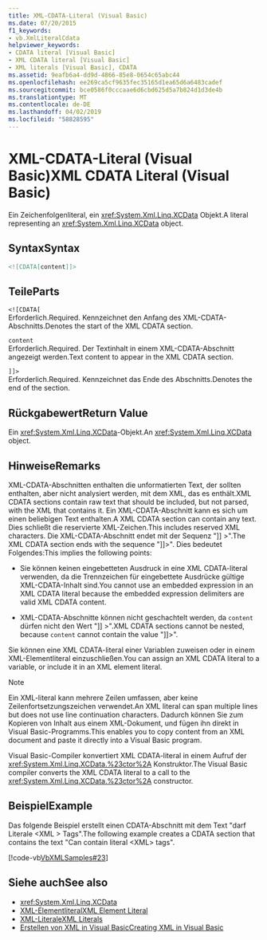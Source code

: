 ```yaml
---
title: XML-CDATA-Literal (Visual Basic)
ms.date: 07/20/2015
f1_keywords:
- vb.XmlLiteralCdata
helpviewer_keywords:
- CDATA literal [Visual Basic]
- XML CDATA literal [Visual Basic]
- XML literals [Visual Basic], CDATA
ms.assetid: 9eafb6a4-dd9d-4866-85e8-0654c65abc44
ms.openlocfilehash: ee269ca5cf9635fec35165d1ea65d6a6483cadef
ms.sourcegitcommit: bce0586f0cccaae6d6cbd625d5a7b824d1d3de4b
ms.translationtype: MT
ms.contentlocale: de-DE
ms.lasthandoff: 04/02/2019
ms.locfileid: "58828595"
---
```

# <a name="xml-cdata-literal-visual-basic"></a><span data-ttu-id="631c4-102">XML-CDATA-Literal (Visual Basic)</span><span class="sxs-lookup"><span data-stu-id="631c4-102">XML CDATA Literal (Visual Basic)</span></span>
<span data-ttu-id="631c4-103">Ein Zeichenfolgenliteral, ein <xref:System.Xml.Linq.XCData> Objekt.</span><span class="sxs-lookup"><span data-stu-id="631c4-103">A literal representing an <xref:System.Xml.Linq.XCData> object.</span></span>  
  
## <a name="syntax"></a><span data-ttu-id="631c4-104">Syntax</span><span class="sxs-lookup"><span data-stu-id="631c4-104">Syntax</span></span>  
  
```xml  
<![CDATA[content]]>  
```  
  
## <a name="parts"></a><span data-ttu-id="631c4-105">Teile</span><span class="sxs-lookup"><span data-stu-id="631c4-105">Parts</span></span>  
 `<![CDATA[`  
 <span data-ttu-id="631c4-106">Erforderlich.</span><span class="sxs-lookup"><span data-stu-id="631c4-106">Required.</span></span> <span data-ttu-id="631c4-107">Kennzeichnet den Anfang des XML-CDATA-Abschnitts.</span><span class="sxs-lookup"><span data-stu-id="631c4-107">Denotes the start of the XML CDATA section.</span></span>  
  
 `content`  
 <span data-ttu-id="631c4-108">Erforderlich.</span><span class="sxs-lookup"><span data-stu-id="631c4-108">Required.</span></span> <span data-ttu-id="631c4-109">Der Textinhalt in einem XML-CDATA-Abschnitt angezeigt werden.</span><span class="sxs-lookup"><span data-stu-id="631c4-109">Text content to appear in the XML CDATA section.</span></span>  
  
 `]]>`  
 <span data-ttu-id="631c4-110">Erforderlich.</span><span class="sxs-lookup"><span data-stu-id="631c4-110">Required.</span></span> <span data-ttu-id="631c4-111">Kennzeichnet das Ende des Abschnitts.</span><span class="sxs-lookup"><span data-stu-id="631c4-111">Denotes the end of the section.</span></span>  
  
## <a name="return-value"></a><span data-ttu-id="631c4-112">Rückgabewert</span><span class="sxs-lookup"><span data-stu-id="631c4-112">Return Value</span></span>  
 <span data-ttu-id="631c4-113">Ein <xref:System.Xml.Linq.XCData>-Objekt.</span><span class="sxs-lookup"><span data-stu-id="631c4-113">An <xref:System.Xml.Linq.XCData> object.</span></span>  
  
## <a name="remarks"></a><span data-ttu-id="631c4-114">Hinweise</span><span class="sxs-lookup"><span data-stu-id="631c4-114">Remarks</span></span>  
 <span data-ttu-id="631c4-115">XML-CDATA-Abschnitten enthalten die unformatierten Text, der sollten enthalten, aber nicht analysiert werden, mit dem XML, das es enthält.</span><span class="sxs-lookup"><span data-stu-id="631c4-115">XML CDATA sections contain raw text that should be included, but not parsed, with the XML that contains it.</span></span> <span data-ttu-id="631c4-116">Ein XML-CDATA-Abschnitt kann es sich um einen beliebigen Text enthalten.</span><span class="sxs-lookup"><span data-stu-id="631c4-116">A XML CDATA section can contain any text.</span></span> <span data-ttu-id="631c4-117">Dies schließt die reservierte XML-Zeichen.</span><span class="sxs-lookup"><span data-stu-id="631c4-117">This includes reserved XML characters.</span></span> <span data-ttu-id="631c4-118">Die XML-CDATA-Abschnitt endet mit der Sequenz "]] >".</span><span class="sxs-lookup"><span data-stu-id="631c4-118">The XML CDATA section ends with the sequence "]]>".</span></span> <span data-ttu-id="631c4-119">Dies bedeutet Folgendes:</span><span class="sxs-lookup"><span data-stu-id="631c4-119">This implies the following points:</span></span>  
  
-   <span data-ttu-id="631c4-120">Sie können keinen eingebetteten Ausdruck in eine XML CDATA-literal verwenden, da die Trennzeichen für eingebettete Ausdrücke gültige XML-CDATA-Inhalt sind.</span><span class="sxs-lookup"><span data-stu-id="631c4-120">You cannot use an embedded expression in an XML CDATA literal because the embedded expression delimiters are valid XML CDATA content.</span></span>  
  
-   <span data-ttu-id="631c4-121">XML-CDATA-Abschnitte können nicht geschachtelt werden, da `content` dürfen nicht den Wert "]] >".</span><span class="sxs-lookup"><span data-stu-id="631c4-121">XML CDATA sections cannot be nested, because `content` cannot contain the value "]]>".</span></span>  
  
 <span data-ttu-id="631c4-122">Sie können eine XML CDATA-literal einer Variablen zuweisen oder in einem XML-Elementliteral einzuschließen.</span><span class="sxs-lookup"><span data-stu-id="631c4-122">You can assign an XML CDATA literal to a variable, or include it in an XML element literal.</span></span>  
  
> [!NOTE]
>  <span data-ttu-id="631c4-123">Ein XML-literal kann mehrere Zeilen umfassen, aber keine Zeilenfortsetzungszeichen verwendet.</span><span class="sxs-lookup"><span data-stu-id="631c4-123">An XML literal can span multiple lines but does not use line continuation characters.</span></span> <span data-ttu-id="631c4-124">Dadurch können Sie zum Kopieren von Inhalt aus einem XML-Dokument, und fügen ihn direkt in Visual Basic-Programms.</span><span class="sxs-lookup"><span data-stu-id="631c4-124">This enables you to copy content from an XML document and paste it directly into a Visual Basic program.</span></span>  
  
 <span data-ttu-id="631c4-125">Visual Basic-Compiler konvertiert XML CDATA-literal in einem Aufruf der <xref:System.Xml.Linq.XCData.%23ctor%2A> Konstruktor.</span><span class="sxs-lookup"><span data-stu-id="631c4-125">The Visual Basic compiler converts the XML CDATA literal to a call to the <xref:System.Xml.Linq.XCData.%23ctor%2A> constructor.</span></span>  
  
## <a name="example"></a><span data-ttu-id="631c4-126">Beispiel</span><span class="sxs-lookup"><span data-stu-id="631c4-126">Example</span></span>  
 <span data-ttu-id="631c4-127">Das folgende Beispiel erstellt einen CDATA-Abschnitt mit dem Text "darf Literale \<XML > Tags".</span><span class="sxs-lookup"><span data-stu-id="631c4-127">The following example creates a CDATA section that contains the text "Can contain literal \<XML> tags".</span></span>  
  
 [!code-vb[VbXMLSamples#23](~/samples/snippets/visualbasic/VS_Snippets_VBCSharp/VbXMLSamples/VB/XMLSamples11.vb#23)]  
  
## <a name="see-also"></a><span data-ttu-id="631c4-128">Siehe auch</span><span class="sxs-lookup"><span data-stu-id="631c4-128">See also</span></span>

- <xref:System.Xml.Linq.XCData>
- [<span data-ttu-id="631c4-129">XML-Elementliteral</span><span class="sxs-lookup"><span data-stu-id="631c4-129">XML Element Literal</span></span>](../../../visual-basic/language-reference/xml-literals/xml-element-literal.md)
- [<span data-ttu-id="631c4-130">XML-Literale</span><span class="sxs-lookup"><span data-stu-id="631c4-130">XML Literals</span></span>](../../../visual-basic/language-reference/xml-literals/index.md)
- [<span data-ttu-id="631c4-131">Erstellen von XML in Visual Basic</span><span class="sxs-lookup"><span data-stu-id="631c4-131">Creating XML in Visual Basic</span></span>](../../../visual-basic/programming-guide/language-features/xml/creating-xml.md)
